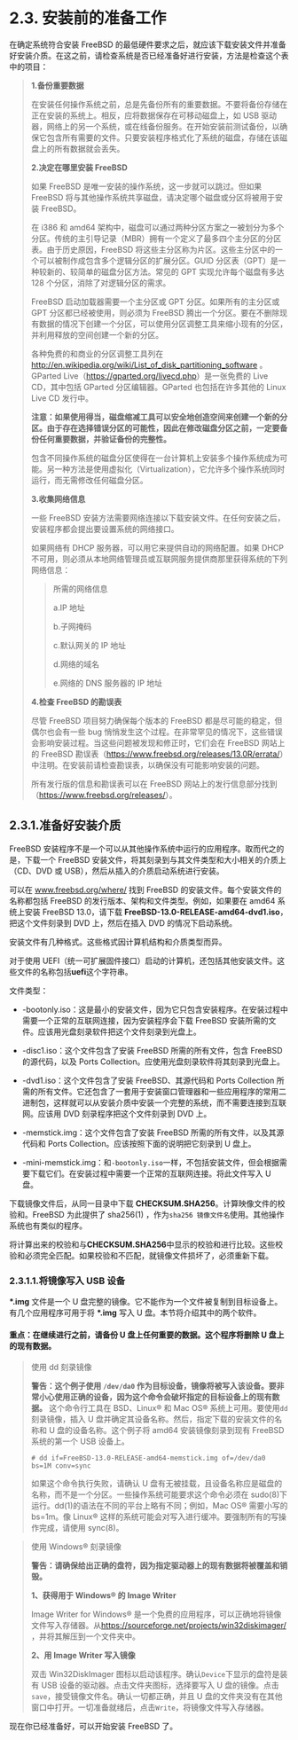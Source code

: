 # 2.3. 安装前的准备工作

在确定系统符合安装 FreeBSD 的最低硬件要求之后，就应该下载安装文件并准备好安装介质。在这之前，请检查系统是否已经准备好进行安装，方法是检查这个表中的项目：

>
> **1.备份重要数据**
>
>在安装任何操作系统之前，总是先备份所有的重要数据。不要将备份存储在正在安装的系统上。相反，应将数据保存在可移动磁盘上，如 USB 驱动器，网络上的另一个系统，或在线备份服务。在开始安装前测试备份，以确保它包含所有需要的文件。只要安装程序格式化了系统的磁盘，存储在该磁盘上的所有数据就会丢失。
>
>**2.决定在哪里安装 FreeBSD**
>
>如果 FreeBSD 是唯一安装的操作系统，这一步就可以跳过。但如果 FreeBSD 将与其他操作系统共享磁盘，请决定哪个磁盘或分区将被用于安装 FreeBSD。
>
>在 i386 和 amd64 架构中，磁盘可以通过两种分区方案之一被划分为多个分区。传统的主引导记录（MBR）拥有一个定义了最多四个主分区的分区表。由于历史原因，FreeBSD 将这些主分区称为片区。这些主分区中的一个可以被制作成包含多个逻辑分区的扩展分区。GUID 分区表（GPT）是一种较新的、较简单的磁盘分区方法。常见的 GPT 实现允许每个磁盘有多达 128 个分区，消除了对逻辑分区的需求。
>
>FreeBSD 启动加载器需要一个主分区或 GPT 分区。如果所有的主分区或 GPT 分区都已经被使用，则必须为 FreeBSD 腾出一个分区。要在不删除现有数据的情况下创建一个分区，可以使用分区调整工具来缩小现有的分区，并利用释放的空间创建一个新的分区。
>
>各种免费的和商业的分区调整工具列在 <http://en.wikipedia.org/wiki/List_of_disk_partitioning_software> 。GParted Live（<https://gparted.org/livecd.php>）是一张免费的 Live CD，其中包括 GParted 分区编辑器。GParted 也包括在许多其他的 Linux Live CD 发行中。
>
>**注意：如果使用得当，磁盘缩减工具可以安全地创造空间来创建一个新的分区。由于存在选择错误分区的可能性，因此在修改磁盘分区之前，一定要备份任何重要数据，并验证备份的完整性。**
>
>包含不同操作系统的磁盘分区使得在一台计算机上安装多个操作系统成为可能。另一种方法是使用虚拟化（Virtualization），它允许多个操作系统同时运行，而无需修改任何磁盘分区。
>
>**3.收集网络信息**
>
>一些 FreeBSD 安装方法需要网络连接以下载安装文件。在任何安装之后，安装程序都会提出要设置系统的网络接口。
>
>如果网络有 DHCP 服务器，可以用它来提供自动的网络配置。如果 DHCP 不可用，则必须从本地网络管理员或互联网服务提供商那里获得系统的下列网络信息：
>
>>所需的网络信息
>>
>>a.IP 地址
>>
>>b.子网掩码
>>
>>c.默认网关的 IP 地址
>>
>>d.网络的域名
>>
>>e.网络的 DNS 服务器的 IP 地址
>
>**4.检查 FreeBSD 的勘误表**
>
>尽管 FreeBSD 项目努力确保每个版本的 FreeBSD 都是尽可能的稳定，但偶尔也会有一些 bug 悄悄发生这个过程。在非常罕见的情况下，这些错误会影响安装过程。当这些问题被发现和修正时，它们会在 FreeBSD 网站上的 FreeBSD 勘误表（<https://www.freebsd.org/releases/13.0R/errata/>）中注明。在安装前请检查勘误表，以确保没有可能影响安装的问题。
>
>所有发行版的信息和勘误表可以在 FreeBSD 网站上的发行信息部分找到（<https://www.freebsd.org/releases/>）。

## 2.3.1.准备好安装介质

FreeBSD 安装程序不是一个可以从其他操作系统中运行的应用程序。取而代之的是，下载一个 FreeBSD 安装文件，将其刻录到与其文件类型和大小相关的介质上（CD、DVD 或 USB），然后从插入的介质启动系统进行安装。

可以在 www.freebsd.org/where/ 找到 FreeBSD 的安装文件。每个安装文件的名称都包括 FreeBSD 的发行版本、架构和文件类型。例如，如果要在 amd64 系统上安装 FreeBSD 13.0，请下载 **FreeBSD-13.0-RELEASE-amd64-dvd1.iso**，把这个文件刻录到 DVD 上，然后在插入 DVD 的情况下启动系统。

安装文件有几种格式。这些格式因计算机结构和介质类型而异。

对于使用 UEFI（统一可扩展固件接口）启动的计算机，还包括其他安装文件。这些文件的名称包括**uefi**这个字符串。

文件类型：

- -bootonly.iso：这是最小的安装文件，因为它只包含安装程序。在安装过程中需要一个正常的互联网连接，因为安装程序会下载 FreeBSD 安装所需的文件。应该用光盘刻录软件把这个文件刻录到光盘上。

- -disc1.iso：这个文件包含了安装 FreeBSD 所需的所有文件，包含 FreeBSD 的源代码，以及 Ports Collection。应使用光盘刻录软件将其刻录到光盘上。

- -dvd1.iso：这个文件包含了安装 FreeBSD、其源代码和 Ports Collection 所需的所有文件。它还包含了一套用于安装窗口管理器和一些应用程序的常用二进制包，这样就可以从安装介质中安装一个完整的系统，而不需要连接到互联网。应该用 DVD 刻录程序把这个文件刻录到 DVD 上。

- -memstick.img：这个文件包含了安装 FreeBSD 所需的所有文件，以及其源代码和 Ports Collection。应该按照下面的说明把它刻录到 U 盘上。

- -mini-memstick.img：和`-bootonly.iso`一样，不包括安装文件，但会根据需要下载它们。在安装过程中需要一个正常的互联网连接。将此文件写入 U 盘。

下载镜像文件后，从同一目录中下载 **CHECKSUM.SHA256**。计算映像文件的校验和。FreeBSD 为此提供了 sha256(1) ，作为`sha256 镜像文件名`使用。其他操作系统也有类似的程序。

将计算出来的校验和与**CHECKSUM.SHA256**中显示的校验和进行比较。这些校验和必须完全匹配。如果校验和不匹配，就镜像文件损坏了，必须重新下载。

### 2.3.1.1.将镜像写入 USB 设备

**\*.img** 文件是一个 U 盘完整的镜像。它不能作为一个文件被复制到目标设备上。有几个应用程序可用于将 **\*.img** 写入 U 盘。本节将介绍其中的两个软件。

#### 重点：在继续进行之前，请备份 U 盘上任何重要的数据。这个程序将删除 U 盘上的现有数据。

>使用 dd 刻录镜像
>
>**警告：这个例子使用 `/dev/da0` 作为目标设备，镜像将被写入该设备。要非常小心使用正确的设备，因为这个命令会破坏指定的目标设备上的现有数据。**
>这个命令行工具在 BSD、Linux® 和 Mac OS® 系统上可用。要使用`dd`刻录镜像，插入 U 盘并确定其设备名称。然后，指定下载的安装文件的名称和 U 盘的设备名称。这个例子将 amd64 安装镜像刻录到现有 FreeBSD 系统的第一个 USB 设备上。
>
>```
># dd if=FreeBSD-13.0-RELEASE-amd64-memstick.img of=/dev/da0 bs=1M conv=sync
>```
>
>如果这个命令执行失败，请确认 U 盘有无被挂载，且设备名称应是磁盘的名称，而不是一个分区。一些操作系统可能要求这个命令必须在 sudo(8)下运行。dd(1)的语法在不同的平台上略有不同；例如，Mac OS® 需要小写的 bs=1m。像 Linux® 这样的系统可能会对写入进行缓冲。要强制所有的写操作完成，请使用 sync(8)。

>使用 Windows® 刻录镜像
>
>**警告：请确保给出正确的盘符，因为指定驱动器上的现有数据将被覆盖和销毁。**
>
>**1、获得用于 Windows® 的 Image Writer**
>
>Image Writer for Windows® 是一个免费的应用程序，可以正确地将镜像文件写入存储器。从<https://sourceforge.net/projects/win32diskimager/> ，并将其解压到一个文件夹中。
>
>**2、用 Image Writer 写入镜像**
>
>双击 Win32DiskImager 图标以启动该程序。确认`Device`下显示的盘符是装有 USB 设备的驱动器。点击文件夹图标，选择要写入 U 盘的镜像。点击`save`，接受镜像文件名。确认一切都正确，并且 U 盘的文件夹没有在其他窗口中打开。一切准备就绪后，点击`Write`，将镜像文件写入存储器。

现在你已经准备好，可以开始安装 FreeBSD 了。
